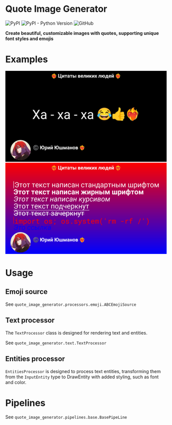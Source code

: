 # Quote Image Generator

![PyPI](https://img.shields.io/pypi/v/quote-image-generator)
![PyPI - Python Version](https://img.shields.io/pypi/pyversions/quote-image-generator)
![GitHub](https://img.shields.io/github/license/lordralinc/QIG)


**Create beautiful, customizable images with quotes, supporting unique font styles and emojis**


# Examples

[![base_quote](pics/base_quote.png)](examples/base_quote.py)
[![entities_quote](pics/entities_quote.png)](examples/entities_quote.py)

# Usage

## Emoji source

See `quote_image_generator.processors.emoji.ABCEmojiSource`

## Text processor

The `TextProcessor` class is designed for rendering text and entities.

See `quote_image_generator.text.TextProcessor`

## Entities processor

`EntitiesProcessor` is designed to process text entities, transforming them from the `InputEntity` type to DrawEntity with added styling, such as font and color.

# Pipelines

See `quote_image_generator.pipelines.base.BasePipeLine`

